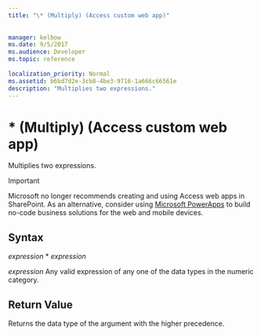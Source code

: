 ```yaml
---
title: "\* (Multiply) (Access custom web app)"
 
 
manager: kelbow
ms.date: 9/5/2017
ms.audience: Developer
ms.topic: reference
  
localization_priority: Normal
ms.assetid: b6bd7d2e-3cb8-4be3-9716-1a666c66561e
description: "Multiplies two expressions."
---
```


# \* (Multiply) (Access custom web app)

Multiplies two expressions.
  
> [!IMPORTANT]
> Microsoft no longer recommends creating and using Access web apps in SharePoint. As an alternative, consider using [Microsoft PowerApps](https://powerapps.microsoft.com/en-us/) to build no-code business solutions for the web and mobile devices. 
  
## Syntax

 *expression*  \*  *expression* 
  
 *expression*  Any valid expression of any one of the data types in the numeric category. 
  
## Return Value

Returns the data type of the argument with the higher precedence.
  

